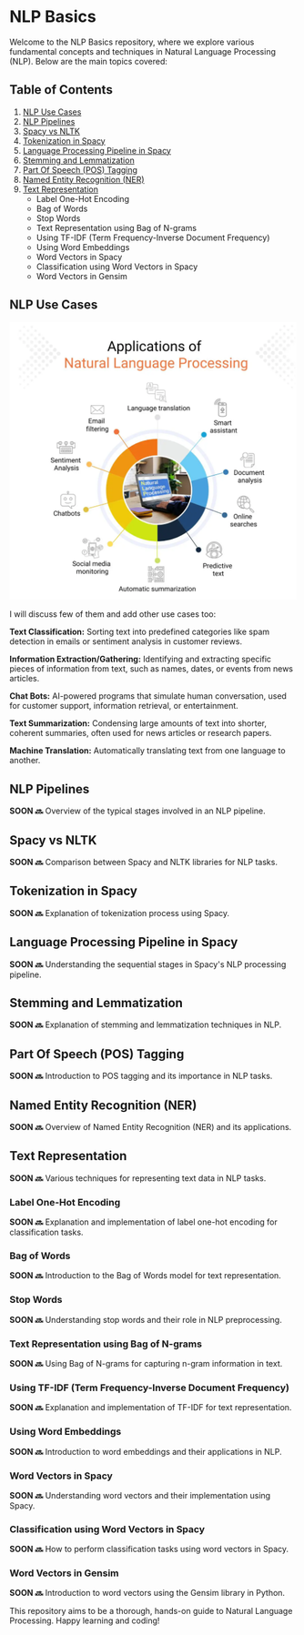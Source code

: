 # NLP Basics

Welcome to the NLP Basics repository, where we explore various fundamental concepts and techniques in Natural Language Processing (NLP). Below are the main topics covered:

## Table of Contents

1. [NLP Use Cases](#nlp-use-cases)
2. [NLP Pipelines](#nlp-pipelines)
3. [Spacy vs NLTK](#spacy-vs-nltk)
4. [Tokenization in Spacy](#tokenization-in-spacy)
5. [Language Processing Pipeline in Spacy](#language-processing-pipeline-in-spacy)
6. [Stemming and Lemmatization](#stemming-and-lemmatization)
7. [Part Of Speech (POS) Tagging](#part-of-speech-pos-tagging)
8. [Named Entity Recognition (NER)](#named-entity-recognition-ner)
9. [Text Representation](#text-representation)
   - Label One-Hot Encoding
   - Bag of Words
   - Stop Words
   - Text Representation using Bag of N-grams
   - Using TF-IDF (Term Frequency-Inverse Document Frequency)
   - Using Word Embeddings
   - Word Vectors in Spacy
   - Classification using Word Vectors in Spacy
   - Word Vectors in Gensim

## NLP Use Cases
![alt text](images/nlpusecases.png)

I will discuss few of them and add other use cases too:

**Text Classification:**  Sorting text into predefined categories
like spam detection in emails or sentiment analysis in customer 
reviews.

**Information Extraction/Gathering:** Identifying and extracting 
specific pieces of information from text,
such as names, dates, or events from news articles.

**Chat Bots:** AI-powered programs that simulate human 
conversation, used for customer 
support, information retrieval, or entertainment.

**Text Summarization:** Condensing large amounts of text into 
shorter, coherent summaries, 
often used for news articles or research papers.

**Machine Translation:** Automatically translating text from one language to another.

## NLP Pipelines

**SOON 🔜** Overview of the typical stages involved in an NLP pipeline.

## Spacy vs NLTK

**SOON 🔜** Comparison between Spacy and NLTK libraries for NLP tasks.

## Tokenization in Spacy

**SOON 🔜** Explanation of tokenization process using Spacy.

## Language Processing Pipeline in Spacy

**SOON 🔜** Understanding the sequential stages in Spacy's NLP processing pipeline.

## Stemming and Lemmatization

**SOON 🔜** Explanation of stemming and lemmatization techniques in NLP.

## Part Of Speech (POS) Tagging

**SOON 🔜** Introduction to POS tagging and its importance in NLP tasks.

## Named Entity Recognition (NER)

**SOON 🔜** Overview of Named Entity Recognition (NER) and its applications.

## Text Representation

**SOON 🔜** Various techniques for representing text data in NLP tasks.

### Label One-Hot Encoding

**SOON 🔜** Explanation and implementation of label one-hot encoding for classification tasks.

### Bag of Words

**SOON 🔜** Introduction to the Bag of Words model for text representation.

### Stop Words

**SOON 🔜** Understanding stop words and their role in NLP preprocessing.

### Text Representation using Bag of N-grams

**SOON 🔜** Using Bag of N-grams for capturing n-gram information in text.

### Using TF-IDF (Term Frequency-Inverse Document Frequency)

**SOON 🔜** Explanation and implementation of TF-IDF for text representation.

### Using Word Embeddings

**SOON 🔜** Introduction to word embeddings and their applications in NLP.

### Word Vectors in Spacy

**SOON 🔜** Understanding word vectors and their implementation using Spacy.

### Classification using Word Vectors in Spacy

**SOON 🔜** How to perform classification tasks using word vectors in Spacy.

### Word Vectors in Gensim

**SOON 🔜** Introduction to word vectors using the Gensim library in Python.


This repository aims to be a thorough, hands-on guide to Natural Language Processing. Happy learning and coding!